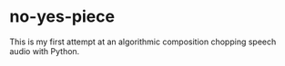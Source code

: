 # no-yes-piece

This is my first attempt at an algorithmic composition chopping speech audio with Python.
